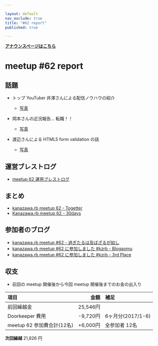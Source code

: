 ```yaml
---

layout: default
nav_exclude: true
title: "#62 report"
published: true

---
```


<div style="text-align: left;"><a href="./"><strong>アナウンスページはこちら</strong></a></div>

# meetup #62 report

## 話題

* トップ YouTuber 井澤さんによる配信ノウハウの紹介
  + [写真](https://www.instagram.com/p/Baf-8WGl15f/)

* 岡本さんの近況報告… 転職！！
  + [写真](https://www.instagram.com/p/BagBQ6YlR8X/)

* 渡辺さんによる HTML5 form validation の話
  + [写真](https://www.instagram.com/p/BagB-9mlv6E/)

## 運営ブレストログ

* [meetup 62 運用ブレストログ](https://github.com/kanazawarb/meetup/wiki/meetup-62-%E9%81%8B%E7%94%A8%E3%83%96%E3%83%AC%E3%82%B9%E3%83%88%E3%83%AD%E3%82%B0)

## まとめ

* [kanazawa.rb meetup 62 - Togetter](https://togetter.com/li/1163410)
* [Kanazawa.rb meetup 62 - 30days](http://30d.jp/kzrb/52)

## 参加者のブログ

* [kanazawa\.rb meetup \#62 \- 過ぎたるは及ばざるが如し](http://cotton-desu.hatenablog.com/entry/2017/10/22/203106)
* [kanazawa.rb meetup \#62 に参加しました \#kzrb \- Blogaomu](http://www.blogaomu.com/entry/kzrb62)
* [kanazawa.rb meetup \#62 に参加しました \#kzrb \- 3rd Place](http://haraguro3.hateblo.jp/entry/2017/10/23/231957)

## 収支

* 前回の meetup 開催後から今回 meetup 開催後までのお金の出入り

|項目                           |金額         |補足                                               |
|:------------------------------|------------:|:--------------------------------------------------|
| 前回繰越金                    |    25,546円 |                                                   |
| Doorkeeper 費用              |    -9,720円 | 6ヶ月分(2017/1-6)                                    |
| meetup 62 参加費合計(12名)    |   +6,000円 | 全参加者 12名                  |

**次回繰越**  21,826 円
